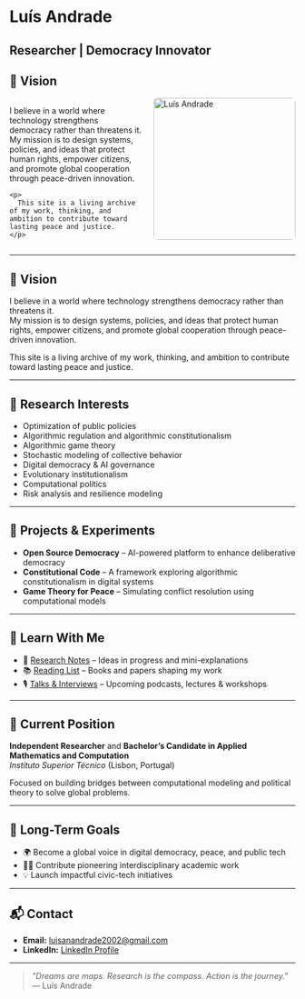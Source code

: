 # Luís Andrade

## Researcher | Democracy Innovator 



<h2>🌟 Vision</h2>

<div style="display: flex; align-items: flex-start;">
  <div style="flex: 1;">
    <p>
      I believe in a world where technology strengthens democracy rather than threatens it.  
      My mission is to design systems, policies, and ideas that protect human rights, empower citizens, and promote global cooperation through peace-driven innovation.
    </p>

    <p>
      This site is a living archive of my work, thinking, and ambition to contribute toward lasting peace and justice.
    </p>
  </div>

  <div style="margin-left: 20px;">
    <img src="images/profile.jpg" alt="Luís Andrade" width="250" style="border-radius: 8px;">
  </div>
</div>


---

## 🌟 Vision

I believe in a world where technology strengthens democracy rather than threatens it.  
My mission is to design systems, policies, and ideas that protect human rights, empower citizens, and promote global cooperation through peace-driven innovation.

This site is a living archive of my work, thinking, and ambition to contribute toward lasting peace and justice.

---

## 🔬 Research Interests

- Optimization of public policies  
- Algorithmic regulation and algorithmic constitutionalism  
- Algorithmic game theory  
- Stochastic modeling of collective behavior  
- Digital democracy & AI governance  
- Evolutionary institutionalism  
- Computational politics  
- Risk analysis and resilience modeling  

---

## 🚀 Projects & Experiments

- **Open Source Democracy** – AI-powered platform to enhance deliberative democracy  
- **Constitutional Code** – A framework exploring algorithmic constitutionalism in digital systems  
- **Game Theory for Peace** – Simulating conflict resolution using computational models  

---

## 📘 Learn With Me

- 🧠 [Research Notes](#) – Ideas in progress and mini-explanations  
- 📚 [Reading List](#) – Books and papers shaping my work  
- 🎙️ [Talks & Interviews](#) – Upcoming podcasts, lectures & workshops  

---

## 🧭 Current Position

**Independent Researcher** and **Bachelor’s Candidate in Applied Mathematics and Computation**  
*Instituto Superior Técnico* (Lisbon, Portugal)

Focused on building bridges between computational modeling and political theory to solve global problems.

---

## 🧠 Long-Term Goals

- 🌍 Become a global voice in digital democracy, peace, and public tech  
- 🧑‍🏫 Contribute pioneering interdisciplinary academic work  
- 💡 Launch impactful civic-tech initiatives  

---

## 📬 Contact

- **Email:** [luisanandrade2002@gmail.com](mailto:luisanandrade2002@gmail.com)  
- **LinkedIn:** [LinkedIn Profile](https://www.linkedin.com/in/lu%C3%ADs-ant%C3%B3nio-andrade-215238236/)

---

> *"Dreams are maps. Research is the compass. Action is the journey."*  
> — Luís Andrade
